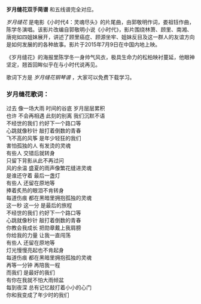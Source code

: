 

**岁月缝花双手简谱** 和五线谱完全对应。

_岁月缝花_
是电影《小时代4：灵魂尽头》的片尾曲，由郭敬明作词，娄祖钰作曲，陈学冬演唱。该影片改编自郭敬明小说《小时代》，影片围绕林萧、顾里、南湘、唐宛如四姐妹展开，讲述了顾里癌症、顾源坐牢、姐妹反目及这一群人的友谊方向是如何发展的的各种故事。影片于2015年7月9日在中国内地上映。

《岁月缝花》的海报里陈学冬一身帅气风衣，极具生命力的松柏映衬蔓延，他眼神坚定，翘首回眸似乎在与小时代说再见。

歌词下方是 _岁月缝花钢琴谱_ ，大家可以免费下载学习。

### 岁月缝花歌词：

过去 像一场大雨 时间的谷底 岁月层层累积  
也许 不会再相遇 此刻的别离 我们沉默不语  
不经世的我们 约好下一个路口等  
心跳就像秒针 敲打着倒数的青春  
飞不高的风筝 是年少轻狂的我们  
害怕孤独的人 有发烫的灵魂  
有些人 交错后就转身  
只留下背影从此不再过问  
风的余温 盛夏的雨声像繁花缝进灵魂  
是谁还守着 最后一盏灯  
有些人 还留在原地等  
捧着炙热的眼泪不肯转身  
每道伤痕 都在黑暗里拥抱孤独的灵魂  
这一秒 这一分 是最后的旅程  
不经世的我们 约好下一个路口等  
心跳就像秒针 敲打着倒数的青春  
你教会我成长 把勋章戴上我肩膀  
你给我的力量 让我一直闯荡  
有些人 还留在原地等  
灯光慢慢亮起也不肯起身  
每道伤痕 都在黑暗里拥抱孤独的灵魂  
再等一分钟 再陪我一程  
而我们 是最好的我们  
有你在我就不怕大雨倾盆  
每到夜深 总有记忆敲打着小小的心门  
你和我变成了年少时的我们

